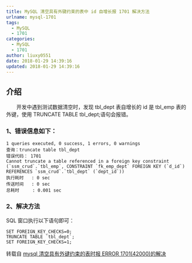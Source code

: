 ```yaml
---
title: MySQL 清空具有外键约束的表中 id 自增长报 1701 解决方法
urlname: mysql-1701
tags:
  - MySQL
  - 1701
categories:
  - MySQL
  - 1701
author: liuxy0551
date: 2018-01-29 14:39:16
updated: 2018-01-29 14:39:16
---
```


## 介绍

　　开发中遇到测试数据清空时，发现 tbl_dept 表自增长的 id 是 tbl_emp 表的外键，使用 TRUNCATE TABLE tbl_dept;语句会报错。
<!--more-->


### 1、错误信息如下：

```
1 queries executed, 0 success, 1 errors, 0 warnings
查询：truncate table tbl_dept
错误代码： 1701
Cannot truncate a table referenced in a foreign key constraint (`ssm_crud`.`tbl_emp`, CONSTRAINT `fk_emp_dept` FOREIGN KEY (`d_id`) REFERENCES `ssm_crud`.`tbl_dept` (`dept_id`))
执行耗时   : 0 sec
传送时间   : 0 sec
总耗时     : 0.001 sec
```

### 2、解决方法
SQL 窗口执行以下语句即可：

```
SET FOREIGN_KEY_CHECKS=0;
TRUNCATE TABLE `tbl_dept`;
SET FOREIGN_KEY_CHECKS=1;
```

转载自 [mysql 清空具有外键约束的表时报 ERROR 1701(42000)的解决](https://www.aliang.org/MySQL/874.html)
